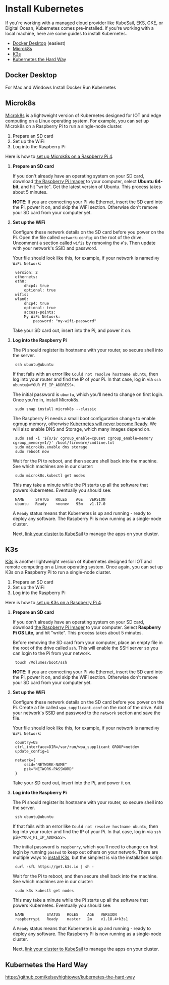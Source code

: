 # Install Kubernetes

If you're working with a managed cloud provider like KubeSail, EKS, GKE, or Digital Ocean, Kubernetes comes pre-installed. If you're working with a local machine, here are some guides to install Kubernetes.

- [Docker Desktop](#docker-desktop) (easiest)
- [Microk8s](#microk8s)
- [K3s](#k3s)
- [Kubernetes the Hard Way](#kubernetes-the-hard-way)

## Docker Desktop

For Mac and Windows
Install Docker
Run Kubernetes

## Microk8s

[Microk8s](https://microk8s.io/) is a lightweight version of Kubernetes designed for IOT and edge computing on a Linux operating system. For example, you can set up Microk8s on a Raspberry Pi to run a single-node cluster.

1. Prepare an SD card
1. Set up the WiFi
1. Log into the Raspberry Pi

Here is how to [set up Microk8s on a Raspberry Pi 4](https://kubesail.com/blog/microk8s-raspberry-pi).


1. **Prepare an SD card**

    If you don't already have an operating system on your SD card, download [the Raspberry Pi Imager](https://www.raspberrypi.org/downloads/) to your computer, select **Ubuntu 64-bit**, and hit "write". Get the latest version of Ubuntu. This process takes about 5 minutes. 

    **NOTE**: If you are connecting your Pi via Ethernet, insert the SD card into the Pi, power it on, and skip the WiFi section. Otherwise don't remove your SD card from your computer yet.

1. **Set up the WiFi**

    Configure these network details on the SD card before you power on the Pi. Open the file called `network-config` on the root of the drive. Uncomment a section called `wifis` by removing the `#`'s. Then update with your network's SSID and password.

    Your file should look like this, for example, if your network is named `My WiFi Network`:

        version: 2
        ethernets:
        eth0:
            dhcp4: true
            optional: true
        wifis:
        wlan0:
            dhcp4: true
            optional: true
            access-points:
            My WiFi Network:
                password: "my-wifi-password"

    Take your SD card out, insert into the Pi, and power it on.

1. **Log into the Raspberry Pi**

    The Pi should register its hostname with your router, so secure shell into the server.

        ssh ubuntu@ubuntu

    If that fails with an error like `Could not resolve hostname ubuntu`, then log into your router and find the IP of your Pi. In that case, log in via `ssh ubuntu@<YOUR_PI_IP_ADDRESS>`.

    The initial password is `ubuntu`, which you'll need to change on first login. Once you're in, install Microk8s.

        sudo snap install microk8s --classic

    The Raspberry Pi needs a small boot configuration change to enable cgroup memory, otherwise [Kubernetes will never become Ready](https://github.com/ubuntu/microk8s/issues/728#issuecomment-548722833). We will also enable DNS and Storage, which many images depend on.

        sudo sed -i '${s/$/ cgroup_enable=cpuset cgroup_enable=memory cgroup_memory=1/}' /boot/firmware/cmdline.txt
        sudo microk8s.enable dns storage
        sudo reboot now

    Wait for the Pi to reboot, and then secure shell back into the machine. See which machines are in our cluster:

        sudo microk8s.kubectl get nodes

    This may take a minute while the Pi starts up all the software that powers Kubernetes. Eventually you should see:

        NAME     STATUS   ROLES    AGE   VERSION
        ubuntu   Ready    <none>   95m   v1.17.0

    A `Ready` status means that Kubernetes is up and running - ready to deploy any software. The Raspberry Pi is now running as a single-node cluster. 
    
    Next, [link your cluster to KubeSail](/repo_builder/#step-2-link-your-cluster-to-kubesail) to manage the apps on your cluster.

## K3s

[K3s](https://k3s.io/) is another lightweight version of Kubernetes designed for IOT and remote computing on a Linux operating system. Once again, you can set up K3s on a Raspberry Pi to run a single-node cluster.

1. Prepare an SD card
1. Set up the WiFi
1. Log into the Raspberry Pi

Here is how to [set up K3s on a Raspberry Pi 4](https://kubesail.com/blog/k3s-raspberry-pi).

1. **Prepare an SD card**

    If you don't already have an operating system on your SD card, download [the Raspberry Pi Imager](https://www.raspberrypi.org/downloads/) to your computer. Select **Raspberry Pi OS Lite**, and hit "write". This process takes about 5 minutes. 

    Before removing the SD card from your computer, place an empty file in the root of the drive called `ssh`. This will enable the SSH server so you can login to the Pi from your network.

        touch /Volumes/boot/ssh

    **NOTE**: If you are connecting your Pi via Ethernet, insert the SD card into the Pi, power it on, and skip the WiFi section. Otherwise don't remove your SD card from your computer yet.

1. **Set up the WiFi**

    Configure these network details on the SD card before you power on the Pi. Create a file called `wpa_supplicant.conf` on the root of the drive. Add your network's SSID and password to the `network` section and save the file.

    Your file should look like this, for example, if your network is named `My WiFi Network`:

        country=US
        ctrl_interface=DIR=/var/run/wpa_supplicant GROUP=netdev
        update_config=1

        network={
            ssid="NETWORK-NAME"
            psk="NETWORK-PASSWORD"
        }
    
    Take your SD card out, insert into the Pi, and power it on.

1. **Log into the Raspberry Pi**

    The Pi should register its hostname with your router, so secure shell into the server.

        ssh ubuntu@ubuntu

    If that fails with an error like `Could not resolve hostname ubuntu`, then log into your router and find the IP of your Pi. In that case, log in via `ssh pi@<YOUR_PI_IP_ADDRESS>`.

    The initial password is `raspberry`, which you'll need to change on first login by running `passwd` to keep out others on your network. There are multiple ways to [install K3s](https://rancher.com/docs/k3s/latest/en/installation/install-options/#options-for-installation-with-script), but the simplest is via the installation script:

        curl -sfL https://get.k3s.io | sh -

    Wait for the Pi to reboot, and then secure shell back into the machine. See which machines are in our cluster:

        sudo k3s kubectl get nodes

    This may take a minute while the Pi starts up all the software that powers Kubernetes. Eventually you should see:

        NAME          STATUS   ROLES    AGE   VERSION
        raspberrypi   Ready    master   2m    v1.18.4+k3s1

    A `Ready` status means that Kubernetes is up and running - ready to deploy any software. The Raspberry Pi is now running as a single-node cluster. 
    
    Next, [link your cluster to KubeSail](/repo_builder/#step-2-link-your-cluster-to-kubesail) to manage the apps on your cluster.

## Kubernetes the Hard Way

https://github.com/kelseyhightower/kubernetes-the-hard-way

